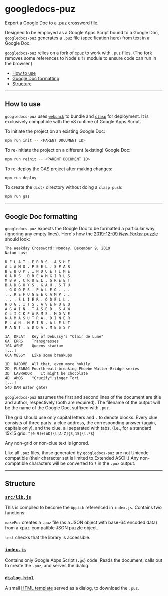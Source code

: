 # googledocs-puz

Export a Google Doc to a .puz crossword file.

Designed to be employed as a Google Apps Script bound to a Google Doc, `googledocs-puz` generates a `.puz` file (specification [here](https://code.google.com/archive/p/puz/wikis/FileFormat.wiki)) from text in a Google Doc.

`googledocs-puz` relies on a [fork](https://github.com/nhrqz/xpuz) of [`xpuz`](https://www.npmjs.com/package/xpuz) to work with `.puz` files. (The fork removes some references to Node's `fs` module to ensure code can run in the browser.)

- [How to use](#how-to-use)
- [Google Doc formatting](#google-doc-formatting)
- [Structure](#structure)

---

## How to use

`googledocs-puz` uses [`webpack`](https://webpack.js.org/) to bundle and [`clasp`](https://github.com/google/clasp) for deployment. It is exclusively compatible with the v8 runtime of Google Apps Script. 

To initiate the project on an existing Google Doc:

```sh
npm run init -- <PARENT DOCUMENT ID>
```

To re-initiate the project on a different (existing) Google Doc: 

```sh
npm run reinit -- <PARENT DOCUMENT ID>
```

To re-deploy the GAS project after making changes:

```sh
npm run deploy
```

To create the `dist/` directory without doing a `clasp push`:

```
npm run gas
```

---

## Google Doc formatting

`googledocs-puz` expects the Google Doc to be formatted a particular way (ignoring any empty lines). Here's how the [2019-12-09 *New Yorker* puzzle](https://www.newyorker.com/crossword/puzzles-dept/2019/12/09) should look:

```txt
The Weekday Crossword: Monday, December 9, 2019
Natan Last

D F L A T . E R R S . A S H E
A L A M O . P E E L . S P A R
B E B O P . I N D U E T I M E
O A R S . D R E A M G I R L S
M B A . C R U E L . G R E E T
B A D G U Y S . G A H . S T U
. G O O F S . P A L E O . . .
. . R E F U G E E C A M P . .
. . . S L I E R . O D E L L .
H O G . I T S . A V E N U E Q
A G A I N . T A S E D . S A W
C L I C K F A R M S . M O V E
K A M A S U T R A . D I N E R
E L A N . M E I R . A L E U T
R A N T . E D D A . M E S S Y

1A	DFLAT	Key of Debussy's "Clair de Lune"
6A	ERRS	Transgresses
10A	ASHE	Queens stadium
[...]
60A	MESSY	Like some breakups

1D	DABOMB	All that, even more hokily
2D	FLEABAG	Fourth-wall-breaking Phoebe Waller-Bridge series
3D	LABRADOR	It might be chocolate
4D	AMOS	"Crucify" singer Tori
[...]
54D	DAM	Water gate?
```

`googledocs-puz` assumes the first and second lines of the document are title and author, respectively (both are required). The filename of the output will be the name of the Google Doc, suffixed with `.puz`.

The grid should use only capital letters and `.` to denote blocks. Every clue consists of three parts: a clue address, the corresponding answer (again, capitals only), and the clue, all separated with tabs. (I.e., for a standard 15x15 grid: `^[0-9]+[AD]\t[A-Z]{3,15}\t.*$`)

Any non-grid or non-clue text is ignored.

Like all `.puz` files, those generated by `googledocs-puz` are not Unicode compatible (their character set is limited to Extended ASCII.) Any non-compatible characters will be converted to `?` in the `.puz` output.

---

## Structure

### [`src/lib.js`](./src/lib.js)

This is compiled to become the `AppLib` referenced in `index.js`. Contains two functions: 

`makePuz` creates a `.puz` file (as a JSON object with base-64 encoded data) from a xpuz-compatible JSON puzzle object. 

`test` checks that the library is accessible.

### [`index.js`](./index.js)

Contains only Google Apps Script (`.gs`) code. Reads the document, calls out to create the `.puz`, and serves the dialog.

### [`dialog.html`](./dialog.html)

A small [HTML template](https://developers.google.com/apps-script/guides/html/templates) served as a dialog, to download the `.puz`.